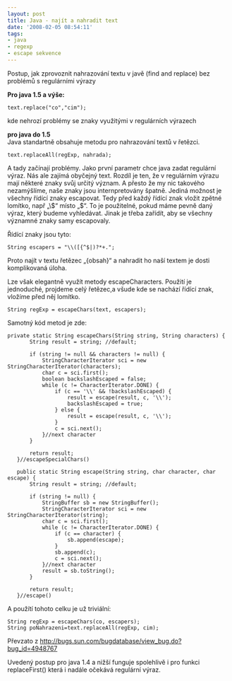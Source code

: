 ```yaml
---
layout: post
title: Java - najít a nahradit text
date: '2008-02-05 08:54:11'
tags:
- java
- regexp
- escape sekvence
---
```


Postup, jak zprovoznit nahrazování textu v javě (find and replace)
bez problémů s regulárními výrazy


<p><strong>Pro java 1.5 a výše:</strong></p>

<pre><code>text.replace("co","cim");</code></pre>

<p>kde nehrozí problémy se znaky využitými v regulárních
výrazech</p>

<p><strong>pro java do 1.5</strong>
<br />Java standartně obsahuje metodu pro nahrazování textů
v řetězci.</p>

<pre><code>text.replaceAll(regExp, nahrada);</code></pre>

<p>A tady začínají problémy. Jako první parametr chce java zadat
regulární výraz. Nás ale zajímá obyčejný text. Rozdíl je ten, že
v regulárním výrazu mají některé znaky svůj určitý význam.
A přesto že my nic takového nezamýšlíme, naše znaky jsou
internpretovány špatně. Jediná možnost je všechny řídící znaky
escapovat. Tedy před každý řídící znak vložit zpětné lomítko, např
„\$“ místo „$“. To je použitelné, pokud máme pevně
daný výraz, který budeme vyhledávat. Jinak je třeba zařídít, aby se
všechny významné znaky samy escapovaly.</p>

<p>Řídící znaky jsou tyto:</p>

<pre><code>String escapers = &quot;\\([{^$|)?*+.&quot;;</code></pre>

<p>Proto najít v textu řetězec „{obsah}“ a nahradit ho
naší textem je dosti komplikovaná úloha.</p>

<p>Lze však elegantně využít metody escapeCharacters. Použití je
jednoduché, projdeme celý řetězec,a všude kde se nachází řídící znak,
vložíme před něj lomítko.</p>

<pre><code>String regExp = escapeChars(text, escapers);</code></pre>

<p>Samotný kód metod je zde:</p>

<pre><code>private static String escapeChars(String string, String characters) {
       String result = string; //default;

       if (string != null &amp;&amp; characters != null) {
           StringCharacterIterator sci = new StringCharacterIterator(characters);
           char c = sci.first();
           boolean backslashEscaped = false;
           while (c != CharacterIterator.DONE) {
               if (c == '\\' &amp;&amp; !backslashEscaped) {
                   result = escape(result, c, '\\');
                   backslashEscaped = true;
               } else {
                   result = escape(result, c, '\\');
               }
               c = sci.next();
           }//next character
       }

       return result;
   }//escapeSpecialChars()

   public static String escape(String string, char character, char escape) {
       String result = string; //default;

       if (string != null) {
           StringBuffer sb = new StringBuffer();
           StringCharacterIterator sci = new StringCharacterIterator(string);
           char c = sci.first();
           while (c != CharacterIterator.DONE) {
               if (c == character) {
                   sb.append(escape);
               }
               sb.append(c);
               c = sci.next();
           }//next character
           result = sb.toString();
       }

       return result;
   }//escape()</code></pre>

<p>A použítí tohoto celku je už triviální:</p>

<pre><code>String regExp = escapeChars(co, escapers);
String poNahrazeni=text.replaceAll(regExp, cim);</code></pre>

<p>Převzato z <a
href="http://bugs.sun.com/bugdatabase/view_bug.do?bug_id=4948767">http://bugs.sun.com/bugdatabase/view_bug.do?bug_id=4948767</a></p>

<p>Uvedený postup pro java 1.4 a nižší funguje spolehlivě i pro
funkci replaceFirst() která i nadále očekává regulární výraz.</p>

